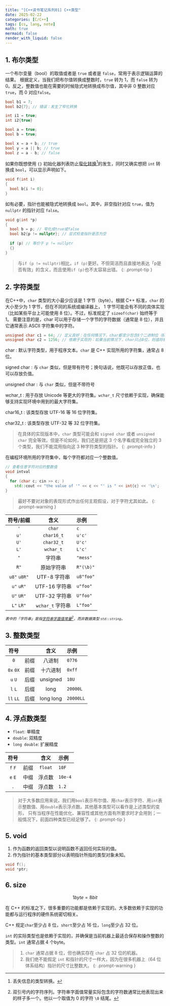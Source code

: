 ```yaml
---
title: "[C++读书笔记系列01] C++类型"
date: 2025-02-22
categories: [C/C++]
tags: [cs, lang, note]
math: true
mermaid: false
render_with_liquid: false
---
```


## 1. 布尔类型

一个布尔变量（bool）的取值或者是 `true` 或者是 `false`，常用于表示逻辑运算的结果。
根据定义，当我们把布尔值转换成整数时，`true` 转为 1，而 `false` 转为 0。反之，整数值也能在需要的时候隐式地转换成布尔值，其中非 0 整数对应 `true`，而 0 对应`false`。

```cpp
bool b1 = 7;
bool b2{7}; // 错误：发生了窄化转换

int i1 = true;
int i2{true}

bool a = true;
bool b = true;

bool x = a + b; // true
bool y = a || b; // true
bool z = a - b; // false
```
如果你既想使用 `{}` 初始化器列表防止<u>窄化转换</u>[^narrowing_conversion]的发生，同时又确实想把 `int` 转换成 `bool`，可以显示声明如下。
```cpp
void f(int i)
{
  bool b{i != 0};
}
```
如有必要，指针也能被隐式地转换成 `bool`。其中，非空指针对应 `true`，值为 `nullptr` 的指针对应 `false`。
```cpp
void g(int *p)
{
  bool b = p; // 窄化成true或false
  bool b2{p != nullptr}; // 显式检查指针是否为空
  
  if (p) // 等价于 p != nullptr
  {}
}
```

> 与`if (p != nullptr)`相比，`if (p)`更好。不但简洁而且直接地表达「p是否有效」的含义，而且使用`if (p)`也不太容易出错。
{: .prompt-tip }

## 2. 字符类型

在C++中，`char` 类型的大小最少应该是 1 字节（byte）。根据 C++ 标准，`char` 的大小至少为 1 字节，但在不同的系统或编译器上，
1 字节可能会有不同的具体实现（比如某些平台上可能使用 8 位）。不过，标准规定了 `sizeof(char)` 始终等于 1。
需要注意的是，char 可以用于存储一个字节的字符数据（通常是 8 位），并且它通常表示 ASCII 字符集中的字符。

```cpp
unsigned char c1 = 64; // 定义良好：在任何情况下，char都至少包含8个二进制位（8bit），肯定能存下64
unsigned char c2 = 1256; // 依赖于实现的：如果当前情况下，char只占8位，则值将被截断。char到底占多少位在不同的实现版本中可能不一样。
```

char
: 默认字符类型，用于程序文本。`char` 是 C++ 实现所用的字符集，通常占 8 位。

signed char
: 与 `char` 类似，但是带有符号；换句话说，他既可以存放正值，也可以存放负值。

unsigned char
: 与 `char` 类似，但是不带符号

wchar_t
: 用于存放 Unicode 等更大的字符集。`wchar_t` 尺寸依赖于实现，确保能够支持实现环境中用到的最大字符集。

char16_t
: 该类型存放 UTF-16 等 16 位字符集。

char32_t
: 该类型存放 UTF-32 等 32 位字符集。

> 在具体的实现版本中，`char` 类型可能会和 `signed char` 或者 `unsigned char` 完全等效。但是不论如何，我们还是把这 3 个名字看成完全独立的 3 个类型，我们不能混用指向这 3 种字符类型的指针。
{: .prompt-info }

在编程环境所用的字符集中，每个字符都对应一个整数值。
```c++
// 查看任意字符对应的整数值
void intval
{
  for (char c; cin >> c; )
    std::cout << "the value of '" << c << "' is " << int{c} << '\n';
}
```

> 最好不要对对象的表现形式作出任何主观假设，对于字符尤其如此。
{: .prompt-warning }

|    符号/前缀     |       含义       | 示例        |
|:------------:|:--------------:|:----------|
|     `'`      |     `char`     | `c`       |
|     `u'`     |   `char16_t`   | `u'c'`    |
|     `U'`     |   `char32_t`   | `U'c'`    |
|     `L'`     |   `wchar_t`    | `L'c'`    |
|     `"`      |      字符串       | `"mess"`  |
|     `R"`     |     原始字符串      | `R"(\b)"` |
| `u8"` `u8R"` |   UTF-8 字符串    | `u8"foo"` |
|  `u"` `uR"`  |   UTF-16 字符串   | `u"foo"`  |
|  `U"` `UR"`  |   UTF-32 字符串   | `U"foo"`  |
|  `L"` `LR"`  | `wchar_t` 字符串  | `L"foo"`  |

<sub>*表中的「字符串」是指<u>字符串字面值常量</u>[^string_literal]，而非数据类型 `std::string`。*</sub>

## 3. 整数类型

|    符号     |    |    含义     | 示例        |
|:---------:|:--:|:---------:|:----------|
|    `0`    | 前缀 |    八进制    | `0776`    |
| `0x` `0X` | 前缀 |   十六进制    | `0xff`    |
|  `u` `U`  | 后缀 | unsigned  | `10U`     |
|  `l` `L`  | 后缀 |   long    | `20000L`  |
| `ll` `LL` | 后缀 | long long | `20000LL` |


## 4. 浮点数类型

- `float`: 单精度
- `double`: 双精度
- `long double`: 扩展精度

|   符号    |    |   含义    | 示例      |
|:-------:|:--:|:-------:|:--------|
| `f` `F` | 前缀 | `float` | `10F`   |
| `e` `E` | 中缀 |   浮点数   | `10e-4` |
|   `.`   | 中缀 |   浮点数   | `1.2`   |

> 对于大多数应用来说，我们用`bool`表示布尔值、用`char`表示字符、用`int`表示整数值、用`double`表示浮点数。其他基本类型可以看作是上述类型的变形，
> 只有当程序在性能优化、兼容性或其他方面有所要求时才会用到；一般情况下，前面四种类型已经足够了。
{: .prompt-tip }

## 5. void

1. 作为函数的返回类型以说明函数不返回任何实际的值。
2. 作为指针的基本类型部分以表明指针所指的类型对象未知。

```cpp
void f();
void *ptr;
```

## 6. size

$$
1 byte = 8 bit
$$

在 C++ 的标准之下，很多重要的功能都是依赖于实现的。大多数依赖于实现的功能都与运行程序的硬件系统密切相关。

C++ 规定`char`至少占 8 位，`short`至少占 16 位，`long`至少占 32 位。

`int` 的实际类型也是依赖于实现的，并确保是当前机器上最适合保存和操作整数的类型。`int` 通常占据 4 个byte。

> 1. `char` 通常占据 8 位，但也确实存在 `char` 占 32 位的机器。
> 2. 我们绝不能假定 `int` 和指针的尺寸一样大，因为在很多机器上（64 位体系结构）指针的尺寸比整数大。
{: .prompt-warning }



[^narrowing_conversion]: 丢失信息的类型转换。
[^string_literal]: 双引号内的字符序列。字符串字面值常量实际包含的字符数通常比他表现出来的样子多一个。他以一个取值为 0 的字符 `\0` 结尾。
